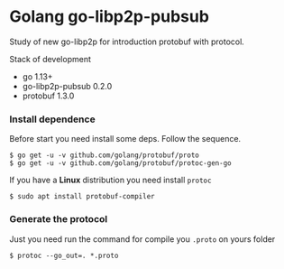 # Golang go-libp2p-pubsub

Study of new go-libp2p for introduction protobuf with protocol.

Stack of development

* go 1.13+
* go-libp2p-pubsub 0.2.0
* protobuf 1.3.0

### Install dependence

Before start you need install some deps. Follow the sequence.

```shell=
$ go get -u -v github.com/golang/protobuf/proto
$ go get -u -v github.com/golang/protobuf/protoc-gen-go
```

If you have a **Linux** distribution you need install `protoc`

```shell=
$ sudo apt install protobuf-compiler
```

### Generate the protocol

Just you need run the command for compile you `.proto` on yours folder

```shell=
$ protoc --go_out=. *.proto
```
